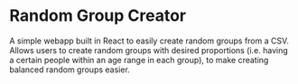# Random Group Creator

A simple webapp built in React to easily create random groups from a CSV. Allows users to
create random groups with desired proportions (i.e. having a certain people within an age range
in each group), to make creating balanced random groups easier.
